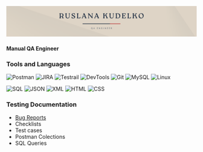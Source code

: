 ![(https://github.com/Rusllana/Rusllana/blob/main/assets/header_2.png)](https://github.com/Rusllana/Rusllana/blob/main/assets/header_2.png)

#### Manual QA Engineer

### Tools and Languages
![Postman](https://img.shields.io/badge/POSTMAN-595858?style=flat&logo=postman)
![JIRA](https://img.shields.io/badge/JIRA-595858?style=flat&logo=jira&logoColor=0477c4)
![Testrail](https://img.shields.io/badge/TESTRAIL-595858?style=flat&logo)
![DevTools](https://img.shields.io/badge/DEVTOOLS-595858?style=flat&logo=googlechrome&logoColor=0b6630)
![Git](https://img.shields.io/badge/GIT-595858?style=flat&logo=git)
![MySQL](https://img.shields.io/badge/MySQL-595858?style=flat&logo=mysql)
![Linux](https://img.shields.io/badge/LinuxTerminal-595858?style=flat&logo=linux)

![SQL](https://img.shields.io/badge/SQL-595858?style=flat&logo=sql)
![JSON](https://img.shields.io/badge/JSON-595858?style=flat&logo=json&logoColor=8c8c8c)
![XML](https://img.shields.io/badge/XML-595858?style=flat&logo=xml)
![HTML](https://img.shields.io/badge/HTML-595858?style=flat&logo=html)
![CSS](https://img.shields.io/badge/CSS-595858?style=flat&logo=css)

### Testing Documentation
* [Bug Reports](https://github.com/Rusllana/Bug_Reports)
* Checklists
* Test cases
* Postman Colections
* SQL Queries